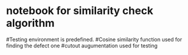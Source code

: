 # notebook for similarity check algorithm
#Testing environment is predefined.
#Cosine similarity function used for finding the defect one
#cutout augumentation used for testing 
